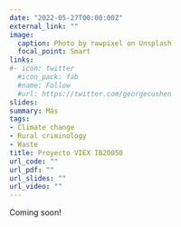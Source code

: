 ```yaml
---
date: "2022-05-27T00:00:00Z"
external_link: ""
image:
  caption: Photo by rawpixel on Unsplash
  focal_point: Smart
links:
#- icon: twitter
  #icon_pack: fab
  #name: Follow
  #url: https://twitter.com/georgecushen
slides:
summary: Más
tags:
- Climate change
- Rural criminology
- Waste
title: Proyecto VIEX IB20050
url_code: ""
url_pdf: ""
url_slides: ""
url_video: ""
---
```


Coming soon!
